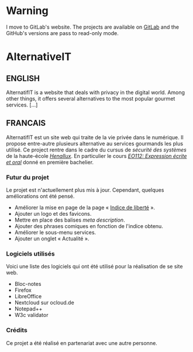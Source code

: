 # **Warning** 
I move to GitLab's website. The projects are available on [GitLab](https://gitlab.com/o101010) and the GitHub's versions are pass to read-only mode.

# AlternativeIT

## ENGLISH
AlternatifIT is a website that deals with privacy in the digital world. Among other things, it offers several alternatives to the most popular gourmet services. \[...\]

## FRANCAIS
AlternatifIT est un site web qui traite de la vie privée dans le numérique. Il propose entre-autre plusieurs alternative au services gourmands les plus utilisé.
Ce project rentre dans le cadre du cursus de *sécurité des systèmes* de la haute-école [*Henallux*](https://www.henallux.be/). En particulier le cours [*EO112: Expression écrite et oral*](https://services.henallux.be/paysage/public/cursus/infoaa/idAa/97047/idUe/97062/idCursus/68) donné en première bachelier.

 ### Futur du projet
 Le projet est n'actuellement plus mis à jour. Cependant, quelques améliorations ont été pensé.
 - Améliorer la mise en page de la page « [Indice de liberté](calcul_indice.html) ».
 - Ajouter un logo et des favicons.
 - Mettre en place des balises *meta description*.
 - Ajouter des phrases comiques en fonction de l'indice obtenu.
 - Améliorer le sous-menu services.
 - Ajouter un onglet « Actualité ».
 
 ### Logiciels utilisés
Voici une liste des logiciels qui ont été utilisé pour la réalisation de se site web.
 - Bloc-notes
 - Firefox
 - LibreOffice
 - Nextcloud sur ocloud.de
 - Notepad++
 - W3c validator
 
### Crédits
Ce projet a été réalisé en partenariat avec une autre personne.
